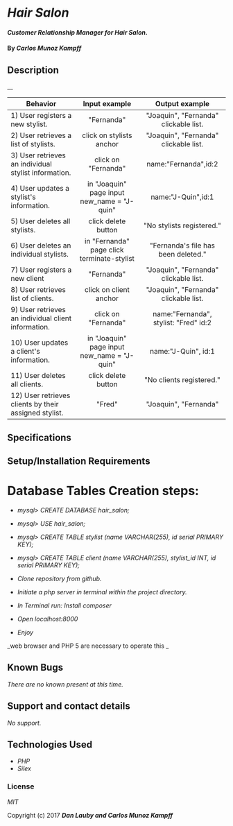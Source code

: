 # _Hair Salon_

#### _Customer Relationship Manager for Hair Salon._

#### By _**Carlos Munoz Kampff**_

## Description

__


| Behavior                                              |   Input example   |  Output example |
|-------------------------------------------------------|:-----------------:|:---------------:|
| 1) User registers a new stylist.  | "Fernanda"| "Joaquin", "Fernanda" clickable list. |
| 2) User retrieves a list of stylists. | click on stylists anchor | "Joaquin", "Fernanda" clickable list. |
| 3) User retrieves an individual stylist information. | click on "Fernanda" | name:"Fernanda",id:2  |
| 4) User updates a stylist's information. | in "Joaquin" page input new_name = "J-quin"| name:"J-Quin",id:1 |
| 5) User deletes all stylists. | click delete button | "No stylists registered."|
| 6) User deletes an individual stylists. | in "Fernanda" page click terminate-stylist | "Fernanda's file has been deleted." |
| 7) User registers a new client |"Fernanda"| "Joaquin", "Fernanda" clickable list. |
| 8) User retrieves list of clients. |click on client anchor | "Joaquin", "Fernanda" clickable list.|
| 9) User retrieves an individual client information. | click on "Fernanda" | name:"Fernanda", stylist: "Fred" id:2 |
| 10) User updates a client's information. | in "Joaquin" page input new_name = "J-quin"| name:"J-Quin", id:1|
| 11) User deletes all clients. |click delete button | "No clients registered."|
| 12) User retrieves clients by their assigned stylist.| "Fred" | "Joaquin", "Fernanda"|




## Specifications


## Setup/Installation Requirements

# Database Tables Creation steps:
* _mysql> CREATE DATABASE hair_salon;_
* _mysql> USE hair_salon;_
* _mysql> CREATE TABLE stylist (name VARCHAR(255), id serial PRIMARY KEY);_
* _mysql> CREATE TABLE client (name VARCHAR(255), stylist_id INT, id serial PRIMARY KEY);_

* _Clone repository from github._
* _Initiate a php server in terminal within the project directory._
* _In Terminal run: Install composer_
* _Open localhost:8000_
* _Enjoy_

_web browser and PHP 5 are necessary to operate this _

## Known Bugs

_There are no known present at this time._

## Support and contact details

_No support._

## Technologies Used

* _PHP_
* _Silex_

### License

*MIT*

Copyright (c) 2017 **_Dan Lauby and Carlos Munoz Kampff_**
